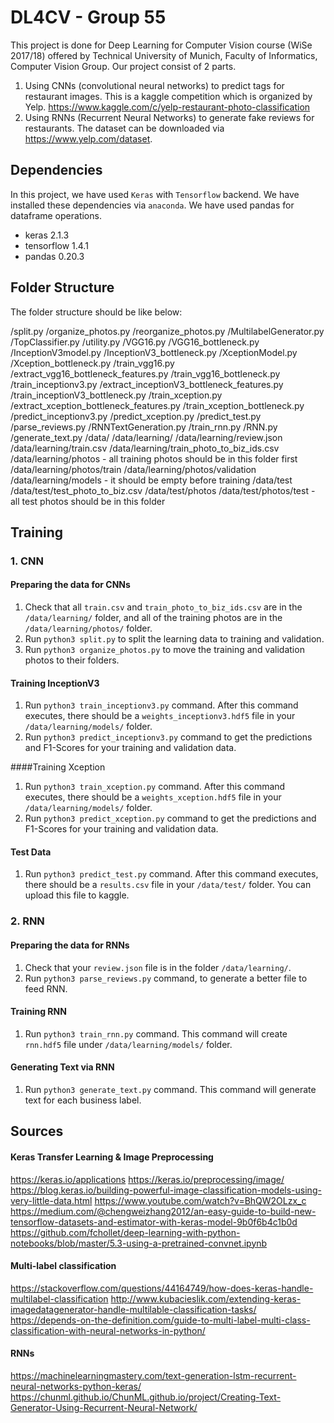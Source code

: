
# DL4CV - Group 55
This project is done for Deep Learning for Computer Vision course (WiSe 2017/18) offered by Technical University of Munich, Faculty of Informatics, Computer Vision Group.
Our project consist of 2 parts. 
1. Using CNNs (convolutional neural networks) to predict tags for restaurant images. 
This is a kaggle competition which is organized by Yelp.
https://www.kaggle.com/c/yelp-restaurant-photo-classification
2. Using RNNs (Recurrent Neural Networks) to generate fake reviews for restaurants.
The dataset can be downloaded via https://www.yelp.com/dataset.

## Dependencies

In this project, we have used ```Keras``` with ```Tensorflow``` backend. We have installed these dependencies via ```anaconda```. We have used pandas for dataframe operations.

- keras 2.1.3
- tensorflow 1.4.1
- pandas 0.20.3

## Folder Structure

The folder structure should be like below:

/split.py
/organize_photos.py 
/reorganize_photos.py
/MultilabelGenerator.py
/TopClassifier.py
/utility.py
/VGG16.py
/VGG16_bottleneck.py
/InceptionV3model.py 
/InceptionV3_bottleneck.py 
/XceptionModel.py 
/Xception_bottleneck.py
/train_vgg16.py
/extract_vgg16_bottleneck_features.py
/train_vgg16_bottleneck.py
/train_inceptionv3.py
/extract_inceptionV3_bottleneck_features.py
/train_inceptionV3_bottleneck.py
/train_xception.py
/extract_xception_bottleneck_features.py
/train_xception_bottleneck.py
/predict_inceptionv3.py
/predict_xception.py
/predict_test.py 
/parse_reviews.py 
/RNNTextGeneration.py 
/train_rnn.py
/RNN.py 
/generate_text.py 
/data/
/data/learning/
/data/learning/review.json
/data/learning/train.csv
/data/learning/train_photo_to_biz_ids.csv
/data/learning/photos - all training photos should be in this folder first
/data/learning/photos/train
/data/learning/photos/validation
/data/learning/models - it should be empty before training
/data/test
/data/test/test_photo_to_biz.csv
/data/test/photos 
/data/test/photos/test - all test photos should be in this folder

## Training

### 1. CNN

#### Preparing the data for CNNs
1. Check that all ```train.csv``` and ```train_photo_to_biz_ids.csv``` are in the ```/data/learning/``` folder, and all of the training photos are in the ```/data/learning/photos/``` folder.
2. Run ```python3 split.py``` to split the learning data to training and validation.
3. Run ```python3 organize_photos.py``` to move the training and validation photos to their folders.

#### Training InceptionV3
1. Run ```python3 train_inceptionv3.py``` command. After this command executes, there should be a ```weights_inceptionv3.hdf5``` file in your ```/data/learning/models/``` folder.
2. Run ```python3 predict_inceptionv3.py``` command to get the predictions and F1-Scores for your training and validation data.

####Training Xception
1. Run ```python3 train_xception.py``` command. After this command executes, there should be a ```weights_xception.hdf5``` file in your ```/data/learning/models/``` folder.
2. Run ```python3 predict_xception.py``` command to get the predictions and F1-Scores for your training and validation data.

#### Test Data
1. Run ```python3 predict_test.py``` command. After this command executes, there should be a ```results.csv``` file in your ```/data/test/``` folder. You can upload this file to kaggle.

### 2. RNN

#### Preparing the data for RNNs
1. Check that your ```review.json``` file is in the folder ```/data/learning/```.
2. Run ```python3 parse_reviews.py``` command, to generate a better file to feed RNN.

#### Training RNN
1. Run ```python3 train_rnn.py``` command. This command will create ```rnn.hdf5``` file under ```/data/learning/models/``` folder.

#### Generating Text via RNN
1. Run ```python3 generate_text.py``` command. This command will generate text for each business label.


## Sources

#### Keras Transfer Learning & Image Preprocessing
https://keras.io/applications
https://keras.io/preprocessing/image/
https://blog.keras.io/building-powerful-image-classification-models-using-very-little-data.html
https://www.youtube.com/watch?v=BhQW2OLzx_c
https://medium.com/@chengweizhang2012/an-easy-guide-to-build-new-tensorflow-datasets-and-estimator-with-keras-model-9b0f6b4c1b0d
https://github.com/fchollet/deep-learning-with-python-notebooks/blob/master/5.3-using-a-pretrained-convnet.ipynb

#### Multi-label classification
https://stackoverflow.com/questions/44164749/how-does-keras-handle-multilabel-classification
http://www.kubacieslik.com/extending-keras-imagedatagenerator-handle-multilable-classification-tasks/
https://depends-on-the-definition.com/guide-to-multi-label-multi-class-classification-with-neural-networks-in-python/

#### RNNs
https://machinelearningmastery.com/text-generation-lstm-recurrent-neural-networks-python-keras/
https://chunml.github.io/ChunML.github.io/project/Creating-Text-Generator-Using-Recurrent-Neural-Network/


